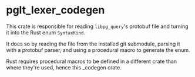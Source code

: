 # pglt_lexer_codegen

This crate is responsible for reading `libpg_query`'s protobuf file and turning it into the Rust enum `SyntaxKind`.

It does so by reading the file from the installed git submodule, parsing it with a protobuf parser, and using a procedural macro to generate the enum.

Rust requires procedural macros to be defined in a different crate than where they're used, hence this \_codegen crate.
